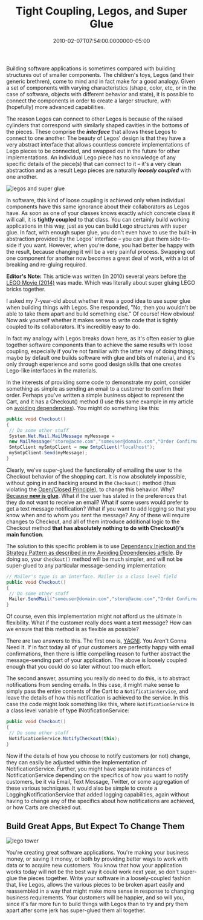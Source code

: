 ﻿---
title: Tight Coupling, Legos, and Super Glue
date: "2010-02-07T07:54:00.0000000-05:00"
description: Building software applications is sometimes compared with building structures out of smaller components. The children's toys, Legos (and their generic brethren), come to mind and in fact make for a good analogy. Given a set of components with varying characteristics
featuredImage: img/tight-coupling-legos-and-super-glue-featured.png
---

Building software applications is sometimes compared with building structures out of smaller components. The children's toys, Legos (and their generic brethren), come to mind and in fact make for a good analogy. Given a set of components with varying characteristics (shape, color, etc, or in the case of software, objects with different behavior and state), it is possible to connect the components in order to create a larger structure, with (hopefully) more advanced capabilities.

The reason Legos can connect to other Legos is because of the raised cylinders that correspond with similarly shaped cavities in the bottoms of the pieces. These comprise the ***interface*** that allows these Legos to connect to one another. The beauty of Legos' design is that they have a very abstract interface that allows countless concrete implementations of Lego pieces to be connected, and swapped out in the future for other implementations. An individual Lego piece has no knowledge of any specific details of the piece(s) that can connect to it – it's a very clean abstraction and as a result Lego pieces are naturally ***loosely coupled*** with one another.

![legos and super glue](/img/legos-and-super-glue.jpg)

In software, this kind of loose coupling is achieved only when individual components have this same ignorance about their collaborators as Legos have. As soon as one of your classes knows exactly which concrete class it will call, it is **tightly coupled** to that class. You can certainly build working applications in this way, just as you can build Lego structures with super glue. In fact, with enough super glue, you don't even have to use the built-in abstraction provided by the Legos' interface – you can glue them side-to-side if you want. However, when you're done, you had better be happy with the result, because changing it will be a very painful process. Swapping out one component for another now becomes a great deal of work, with a lot of breaking and re-gluing required.

**Editor's Note:** This article was written (in 2010) several years before [the LEGO Movie (2014)](https://www.imdb.com/title/tt1490017/) was made. Which was literally about super gluing LEGO bricks together.

I asked my 7-year-old about whether it was a good idea to use super glue when building things with Legos. She responded, "No, then you wouldn't be able to take them apart and build something else." Of course! How obvious! Now ask yourself whether it makes sense to write code that is tightly coupled to its collaborators. It's incredibly easy to do.

In fact my analogy with Legos breaks down here, as it's often easier to glue together software components than to achieve the same results with loose coupling, especially if you're not familiar with the latter way of doing things; maybe by default one builds software with glue and bits of material, and it's only through experience and some good design skills that one creates Lego-like interfaces in the materials.

In the interests of providing some code to demonstrate my point, consider something as simple as sending an email to a customer to confirm their order. Perhaps you've written a simple business object to represent the Cart, and it has a Checkout() method (I use this same example in my article on [avoiding dependencies](/avoiding-dependencies)). You might do something like this:

```csharp
public void Checkout()
{
 // Do some other stuff
 System.Net.Mail.MailMessage myMessage =
 new MailMessage("store@acme.com","someuser@domain.com","Order Confirmation","Your Order Was Received.");
 SmtpClient mySmtpClient = new SmtpClient("localhost");
 mySmtpClient.Send(myMessage);
}
```

Clearly, we've super-glued the functionality of emailing the user to the Checkout behavior of the shopping cart. It is now absolutely impossible, without going in and hacking around in the `Checkout()` method (thus violating the [Open/Closed Principle](https://deviq.com/principles/open-closed-principle)), to change this behavior. Why? [Because **new is glue**](/new-is-glue/). What if the user has stated in the preferences that they do not want to receive an email? What if some users would prefer to get a text message notification? What if you want to add logging so that you know when and to whom you sent the message? Any of these will require changes to Checkout, and all of them introduce additional logic to the Checkout method **that has absolutely nothing to do with Checkout()'s main function**.

The solution to this specific problem is to use [Dependency Injection and the Strategy Pattern as described in my Avoiding Dependencies article](/avoiding-dependencies). By doing so, your `Checkout()` method will be much simpler, and will not be super-glued to any particular message-sending implementation:

```csharp
// Mailer's type is an interface. Mailer is a class level field
public void Checkout()
{
 // Do some other stuff
 Mailer.SendMail("someuser@domain.com","store@acme.com","Order Confirmation","Your Order Was Received.");
}
```

Of course, even this implementation might not afford us the ultimate in flexibility. What if the customer really does want a text message? How can we ensure that this method is as flexible as possible?

There are two answers to this. The first one is, [YAGNI](https://deviq.com/principles/yagni). You Aren't Gonna Need It. If in fact today all of your customers are perfectly happy with email confirmations, then there is little compelling reason to further abstract the message-sending part of your application. The above is loosely coupled enough that you could do so later without too much effort.

The second answer, assuming you really do need to do this, is to abstract notifications from sending emails. In this case, it might make sense to simply pass the entire contents of the Cart to a `NotificationService`, and leave the details of how this notification is achieved to the service. In this case the code might look something like this, where `NotificationService` is a class level variable of type INotificationService:

```csharp
public void Checkout()
{
 // Do some other stuff
 NotificationService.NotifyCheckout(this);
}
```

Now if the details of how you choose to notify customers (or not) change, they can easily be adjusted within the implementation of NotificationService. Further, you might have separate instances of NotificationService depending on the specifics of how you want to notify customers, be it via Email, Text Message, Twitter, or some aggregation of these various techniques. It would also be simple to create a LoggingNotificationService that added logging capabilities, again without having to change any of the specifics about how notifications are achieved, or how Carts are checked out.

## Build Great Apps, But Expect To Change Them

![lego tower](/img/lego-tower.jpg)

You're creating great software applications. You're making your business money, or saving it money, or both by providing better ways to work with data or to acquire new customers. You know that how your application works today will not be the best way it could work next year, so don't super-glue the pieces together. Write your software in a loosely-coupled fashion that, like Legos, allows the various pieces to be broken apart easily and reassembled in a way that might make more sense in response to changing business requirements. Your customers will be happier, and so will you, since it's far more fun to build things with Legos than to try and pry them apart after some jerk has super-glued them all together.

